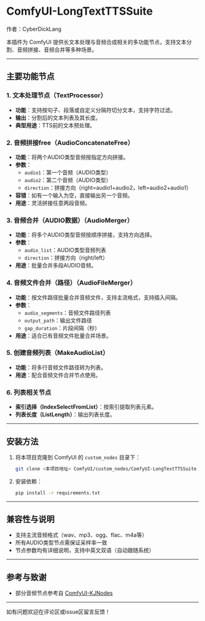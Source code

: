 # ComfyUI-LongTextTTSSuite

作者：CyberDickLang

本插件为 ComfyUI 提供长文本处理与音频合成相关的多功能节点，支持文本分割、音频拼接、音频合并等多种场景。

---

## 主要功能节点

### 1. 文本处理节点（TextProcessor）
- **功能**：支持按句子、段落或自定义分隔符切分文本，支持字符过滤。
- **输出**：分割后的文本列表及其长度。
- **典型用途**：TTS前的文本预处理。

### 2. 音频拼接free（AudioConcatenateFree）
- **功能**：将两个AUDIO类型音频按指定方向拼接。
- **参数**：
  - `audio1`：第一个音频（AUDIO类型）
  - `audio2`：第二个音频（AUDIO类型）
  - `direction`：拼接方向（right=audio1+audio2，left=audio2+audio1）
- **容错**：如有一个输入为空，直接输出另一个音频。
- **用途**：灵活拼接任意两段音频。

### 3. 音频合并（AUDIO数据）（AudioMerger）
- **功能**：将多个AUDIO类型音频按顺序拼接，支持方向选择。
- **参数**：
  - `audio_list`：AUDIO类型音频列表
  - `direction`：拼接方向（right/left）
- **用途**：批量合并多段AUDIO音频。

### 4. 音频文件合并（路径）（AudioFileMerger）
- **功能**：按文件路径批量合并音频文件，支持主流格式，支持插入间隔。
- **参数**：
  - `audio_segments`：音频文件路径列表
  - `output_path`：输出文件路径
  - `gap_duration`：片段间隔（秒）
- **用途**：适合已有音频文件批量合并场景。

### 5. 创建音频列表（MakeAudioList）
- **功能**：将多行音频文件路径转为列表。
- **用途**：配合音频文件合并节点使用。

### 6. 列表相关节点
- **索引选择（IndexSelectFromList）**：按索引提取列表元素。
- **列表长度（ListLength）**：输出列表长度。

---

## 安装方法

1. 将本项目克隆到 ComfyUI 的 `custom_nodes` 目录下：
   ```bash
   git clone <本项目地址> ComfyUI/custom_nodes/ComfyUI-LongTextTTSSuite
   ```
2. 安装依赖：
   ```bash
   pip install -r requirements.txt
   ```

---

## 兼容性与说明
- 支持主流音频格式（wav、mp3、ogg、flac、m4a等）
- 所有AUDIO类型节点需保证采样率一致
- 节点参数均有详细说明，支持中英文双语（自动跟随系统）

---

## 参考与致谢
- 部分音频节点参考自 [ComfyUI-KJNodes](https://github.com/kijai/ComfyUI-KJNodes)

---

如有问题欢迎在评论区或issue区留言反馈！
